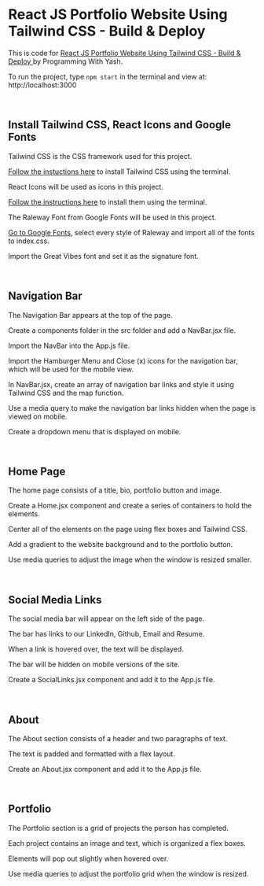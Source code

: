 # React JS Portfolio Website Using Tailwind CSS - Build & Deploy

This is code for [React JS Portfolio Website Using Tailwind CSS - Build & Deploy
](https://www.youtube.com/watch?v=LpZrAjU6Hhk) by Programming With Yash.

To run the project, type `npm start` in the terminal and view at: http://localhost:3000

&nbsp;



## Install Tailwind CSS, React Icons and Google Fonts

Tailwind CSS is the CSS framework used for this project.

[Follow the instuctions here](https://tailwindcss.com/docs/guides/create-react-app) to install Tailwind CSS using the terminal.

React Icons will be used as icons in this project.

[Follow the instructions here](https://react-icons.github.io/react-icons) to install them using the terminal.

The Raleway Font from Google Fonts will be used in this project.

[Go to Google Fonts](https://fonts.google.com/specimen/Raleway?query=raleway), select every style of Raleway and import all of the fonts to index.css.

Import the Great Vibes font and set it as the signature font.

&nbsp;



## Navigation Bar

The Navigation Bar appears at the top of the page.

Create a components folder in the src folder and add a NavBar.jsx file.

Import the NavBar into the App.js file.

Import the Hamburger Menu and Close (x) icons for the navigation bar, which will be used for the mobile view.

In NavBar.jsx, create an array of navigation bar links and style it using Tailwind CSS and the map function.

Use a media query to make the navigation bar links hidden when the page is viewed on mobile.

Create a dropdown menu that is displayed on mobile.

&nbsp;



## Home Page

The home page consists of a title, bio, portfolio button and image.

Create a Home.jsx component and create a series of containers to hold the elements.

Center all of the elements on the page using flex boxes and Tailwind CSS.

Add a gradient to the website background and to the portfolio button.

Use media queries to adjust the image when the window is resized smaller.

&nbsp;



## Social Media Links

The social media bar will appear on the left side of the page.

The bar has links to our LinkedIn, Github, Email and Resume.

When a link is hovered over, the text will be displayed.

The bar will be hidden on mobile versions of the site.

Create a SocialLinks.jsx component and add it to the App.js file.

&nbsp;



## About

The About section consists of a header and two paragraphs of text.

The text is padded and formatted with a flex layout.

Create an About.jsx component and add it to the App.js file.

&nbsp;



## Portfolio

The Portfolio section is a grid of projects the person has completed.

Each project contains an image and text, which is organized a flex boxes.

Elements will pop out slightly when hovered over.

Use media queries to adjust the portfolio grid when the window is resized.

&nbsp;



